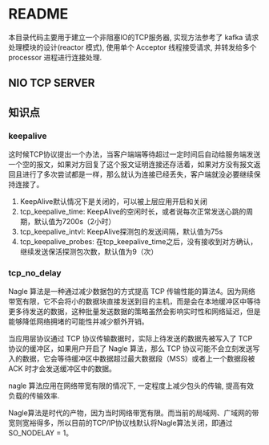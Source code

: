 # README

本目录代码主要用于建立一个非阻塞IO的TCP服务器, 实现方法参考了 kafka 请求处理模块的设计(reactor 模式), 使用单个 Acceptor 线程接受请求, 并转发给多个 processor 进程进行连接处理.

## NIO TCP SERVER




## 知识点

### keepalive

这时候TCP协议提出一个办法，当客户端端等待超过一定时间后自动给服务端发送一个空的报文，如果对方回复了这个报文证明连接还存活着，如果对方没有报文返回且进行了多次尝试都是一样，那么就认为连接已经丢失，客户端就没必要继续保持连接了。

1. KeepAlive默认情况下是关闭的，可以被上层应用开启和关闭
2. tcp_keepalive_time: KeepAlive的空闲时长，或者说每次正常发送心跳的周期，默认值为7200s（2小时）
3. tcp_keepalive_intvl: KeepAlive探测包的发送间隔，默认值为75s
4. tcp_keepalive_probes: 在tcp_keepalive_time之后，没有接收到对方确认，继续发送保活探测包次数，默认值为9（次）

### tcp_no_delay

Nagle 算法是一种通过减少数据包的方式提高 TCP 传输性能的算法4。因为网络 带宽有限，它不会将小的数据块直接发送到目的主机，而是会在本地缓冲区中等待更多待发送的数据，这种批量发送数据的策略虽然会影响实时性和网络延迟，但是能够降低网络拥堵的可能性并减少额外开销。

当应用层协议通过 TCP 协议传输数据时，实际上待发送的数据先被写入了 TCP 协议的缓冲区，如果用户开启了 Nagle 算法，那么 TCP 协议可能不会立刻发送写入的数据，它会等待缓冲区中数据超过最大数据段（MSS）或者上一个数据段被 ACK 时才会发送缓冲区中的数据。

nagle 算法应用在网络带宽有限的情况下, 一定程度上减少包头的传输, 提高有效负载的传输效率. 

Nagle算法是时代的产物，因为当时网络带宽有限。而当前的局域网、广域网的带宽则宽裕得多，所以目前的TCP/IP协议栈默认将Nagle算法关闭，即通过SO_NODELAY = 1。
